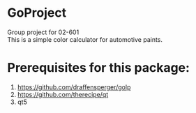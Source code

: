 # GoProject
Group project for 02-601 <br>
This is a simple color calculator for automotive paints.

# Prerequisites for this package:
1. https://github.com/draffensperger/golp
2. https://github.com/therecipe/qt
3. qt5
